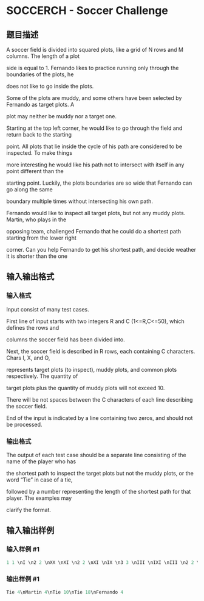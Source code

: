 # SOCCERCH - Soccer Challenge

## 题目描述

A soccer field is divided into squared plots, like a grid of N rows and M columns. The length of a plot

side is equal to 1. Fernando likes to practice running only through the boundaries of the plots, he

does not like to go inside the plots.

Some of the plots are muddy, and some others have been selected by Fernando as target plots. A

plot may neither be muddy nor a target one.

Starting at the top left corner, he would like to go through the field and return back to the starting

point. All plots that lie inside the cycle of his path are considered to be inspected. To make things

more interesting he would like his path not to intersect with itself in any point different than the

starting point. Luckily, the plots boundaries are so wide that Fernando can go along the same

boundary multiple times without intersecting his own path.

Fernando would like to inspect all target plots, but not any muddy plots. Martin, who plays in the

opposing team, challenged Fernando that he could do a shortest path starting from the lower right

corner. Can you help Fernando to get his shortest path, and decide weather it is shorter than the one

## 输入输出格式

### 输入格式

Input consist of many test cases.

First line of input starts with two integers R and C (1<=R,C<=50), which defines the rows and

columns the soccer field has been divided into.

Next, the soccer field is described in R rows, each containing C characters. Chars I, X, and O,

represents target plots (to inspect), muddy plots, and common plots respectively. The quantity of

target plots plus the quantity of muddy plots will not exceed 10.

There will be not spaces between the C characters of each line describing the soccer field.

End of the input is indicated by a line containing two zeros, and should not be processed.

### 输出格式

The output of each test case should be a separate line consisting of the name of the player who has

the shortest path to inspect the target plots but not the muddy plots, or the word “Tie” in case of a tie,

followed by a number representing the length of the shortest path for that player. The examples may

clarify the format.

## 输入输出样例

### 输入样例 #1

```cpp
1 1 \nI \n2 2 \nXX \nXI \n2 2 \nXI \nIX \n3 3 \nIII \nIXI \nIII \n2 2 \nIO \nOO \n0 0
```


### 输出样例 #1

```cpp
Tie 4\nMartin 4\nTie 10\nTie 18\nFernando 4
```


